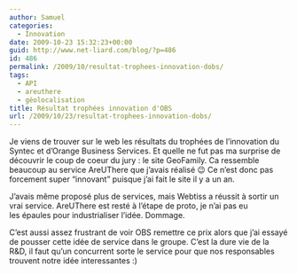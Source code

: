 ```yaml
---
author: Samuel
categories:
  - Innovation
date: 2009-10-23 15:32:23+00:00
guid: http://www.net-liard.com/blog/?p=486
id: 486
permalink: /2009/10/resultat-trophees-innovation-dobs/
tags:
  - API
  - areuthere
  - géolocalisation
title: Résultat trophées innovation d'OBS
url: /2009/10/23/resultat-trophees-innovation-dobs/
---
```


Je viens de trouver sur le web les résultats du trophées de l&#8217;innovation du Syntec et d&#8217;Orange Business Services. Et quelle ne fut pas ma surprise de découvrir le coup de coeur du jury : le site GeoFamily. Ca ressemble beaucoup au service AreUThere que j&#8217;avais réalisé 😉 Ce n&#8217;est donc pas forcement super &#8220;innovant&#8221; puisque j&#8217;ai fait le site il y a un an.

J&#8217;avais même proposé plus de services, mais Webtiss a réussit à sortir un vrai service. AreUThere est resté à l&#8217;étape de proto, je n&#8217;ai pas eu les épaules pour industrialiser l&#8217;idée. Dommage.

C&#8217;est aussi assez frustrant de voir OBS remettre ce prix alors que j&#8217;ai essayé de pousser cette idée de service dans le groupe. C&#8217;est la dure vie de la R&D, il faut qu&#8217;un concurrent sorte le service pour que nos responsables trouvent notre idée interessantes :)